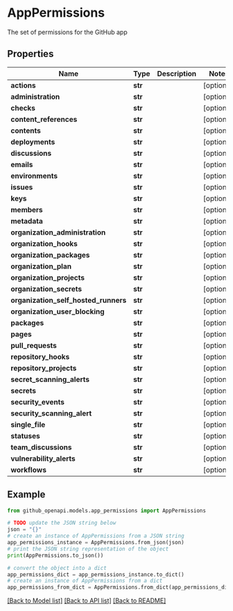 # AppPermissions

The set of permissions for the GitHub app

## Properties

Name | Type | Description | Notes
------------ | ------------- | ------------- | -------------
**actions** | **str** |  | [optional] 
**administration** | **str** |  | [optional] 
**checks** | **str** |  | [optional] 
**content_references** | **str** |  | [optional] 
**contents** | **str** |  | [optional] 
**deployments** | **str** |  | [optional] 
**discussions** | **str** |  | [optional] 
**emails** | **str** |  | [optional] 
**environments** | **str** |  | [optional] 
**issues** | **str** |  | [optional] 
**keys** | **str** |  | [optional] 
**members** | **str** |  | [optional] 
**metadata** | **str** |  | [optional] 
**organization_administration** | **str** |  | [optional] 
**organization_hooks** | **str** |  | [optional] 
**organization_packages** | **str** |  | [optional] 
**organization_plan** | **str** |  | [optional] 
**organization_projects** | **str** |  | [optional] 
**organization_secrets** | **str** |  | [optional] 
**organization_self_hosted_runners** | **str** |  | [optional] 
**organization_user_blocking** | **str** |  | [optional] 
**packages** | **str** |  | [optional] 
**pages** | **str** |  | [optional] 
**pull_requests** | **str** |  | [optional] 
**repository_hooks** | **str** |  | [optional] 
**repository_projects** | **str** |  | [optional] 
**secret_scanning_alerts** | **str** |  | [optional] 
**secrets** | **str** |  | [optional] 
**security_events** | **str** |  | [optional] 
**security_scanning_alert** | **str** |  | [optional] 
**single_file** | **str** |  | [optional] 
**statuses** | **str** |  | [optional] 
**team_discussions** | **str** |  | [optional] 
**vulnerability_alerts** | **str** |  | [optional] 
**workflows** | **str** |  | [optional] 

## Example

```python
from github_openapi.models.app_permissions import AppPermissions

# TODO update the JSON string below
json = "{}"
# create an instance of AppPermissions from a JSON string
app_permissions_instance = AppPermissions.from_json(json)
# print the JSON string representation of the object
print(AppPermissions.to_json())

# convert the object into a dict
app_permissions_dict = app_permissions_instance.to_dict()
# create an instance of AppPermissions from a dict
app_permissions_from_dict = AppPermissions.from_dict(app_permissions_dict)
```
[[Back to Model list]](../README.md#documentation-for-models) [[Back to API list]](../README.md#documentation-for-api-endpoints) [[Back to README]](../README.md)


